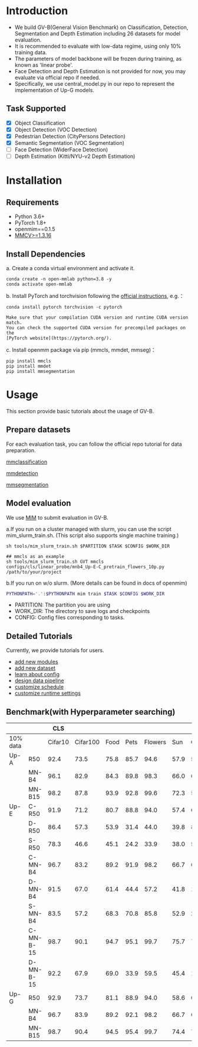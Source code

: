 # Introduction

* We build GV-B(General Vision Benchmark) on Classification, Detection, Segmentation and Depth Estimation including 26 datasets for model evaluation.
* It is recommended to evaluate with low-data regime, using only 10% training data.
* The parameters of model backbone will be frozen during training, as known as 'linear probe'.
* Face Detection and Depth Estimation is not provided for now, you may evaluate via official repo if needed.
* Specifically, we use central_model.py in our repo to represent the implementation of Up-G models.

## Task Supported

* [x] Object Classification
* [x] Object Detection (VOC Detection)
* [x] Pedestrian Detection (CityPersons Detection)
* [x] Semantic Segmentation (VOC Segmentation)
* [ ] Face Detection (WiderFace Detection)
* [ ] Depth Estimation (Kitti/NYU-v2 Depth Estimation)

# Installation

## Requirements

- Python 3.6+
- PyTorch 1.8+
- openmim==0.1.5
- [MMCV>=1.3.16](https://github.com/open-mmlab/mmcv)


## Install Dependencies

a. Create a conda virtual environment and activate it.

```shell
conda create -n open-mmlab python=3.8 -y
conda activate open-mmlab
```

b. Install PyTorch and torchvision following the [official instructions](https://pytorch.org/), e.g.：

```shell
conda install pytorch torchvision -c pytorch
```

```{note}
Make sure that your compilation CUDA version and runtime CUDA version match.
You can check the supported CUDA version for precompiled packages on the
[PyTorch website](https://pytorch.org/).
```

c. Install openmm package via pip (mmcls, mmdet, mmseg)：

```shell
pip install mmcls
pip install mmdet
pip install mmsegmentation
```


# Usage

This section provide basic tutorials about the usage of GV-B.


## Prepare datasets

For each evaluation task, you can follow the official repo tutorial for data preparation.

[mmclassification](https://github.com/open-mmlab/mmclassification/blob/master/docs/zh_CN/getting_started.md)

[mmdetection](https://github.com/open-mmlab/mmdetection/blob/master/docs/zh_cn/1_exist_data_model.md)

[mmsegmentation](https://github.com/open-mmlab/mmsegmentation/blob/master/docs/zh_cn/dataset_prepare.md)


## Model evaluation

We use [MIM](https://github.com/open-mmlab/mim) to submit evaluation in GV-B.

a.If you run on a cluster managed with slurm, you can use the script mim_slurm_train.sh. (This script also supports single machine training.)

```shell
sh tools/mim_slurm_train.sh $PARTITION $TASK $CONFIG $WORK_DIR

## mmcls as an example
sh tools/mim_slurm_train.sh GVT mmcls configs/cls/linear_probe/mnb4_Up-E-C_pretrain_flowers_10p.py /path/to/your/project
```


b.If you run on w/o slurm. (More details can be found in docs of openmim)

```bash
PYTHONPATH='.':$PYTHONPATH mim train $TASK $CONFIG $WORK_DIR
```

- PARTITION: The partition you are using
- WORK_DIR: The directory to save logs and checkpoints
- CONFIG: Config files corresponding to tasks.


## Detailed Tutorials

Currently, we provide tutorials for users.

- [add new modules](https://mmclassification.readthedocs.io/en/latest/tutorials/new_modules.html)
- [add new dataset](https://mmclassification.readthedocs.io/en/latest/tutorials/new_dataset.html)
- [learn about config](https://mmclassification.readthedocs.io/en/latest/tutorials/config.html)
- [design data pipeline](https://mmclassification.readthedocs.io/en/latest/tutorials/data_pipeline.html)
- [customize schedule](https://mmclassification.readthedocs.io/en/latest/tutorials/schedule.html)
- [customize runtime settings](https://mmclassification.readthedocs.io/en/latest/tutorials/runtime.html)


## Benchmark(with Hyperparameter searching)

|          |           | CLS     |          |      |      |         |      |      |      |         |          |      |         |          |             |         |        |       |      |          |             | DET      |                |             | SEG     | DEP   |       |
| -------- | --------- | ------- | -------- | ---- | ---- | ------- | ---- | ---- | ---- | ------- | -------- | ---- | ------- | -------- | ----------- | ------- | ------ | ----- | ---- | -------- | ----------- | -------- | -------------- | ----------- | ------- | ----- | ----- |
| 10% data |           | Cifar10 | Cifar100 | Food | Pets | Flowers | Sun  | Cars | Dtd  | Caltech | Aircraft | Svhn | Eurosat | Resisc45 | Retinopathy | Fer2013 | Ucf101 | Gtsrb | Pcam | Imagenet | Kinetics700 | VOC07+12 | WIDER  FACE    | CityPersons | VOC2012 | KITTI | NYUv2 |
| Up-A     | R50       | 92.4    | 73.5     | 75.8 | 85.7 | 94.6    | 57.9 | 52.7 | 65.0 | 88.5    | 28.7     | 61.4 | 93.8    | 82.9     | 73.8        | 55.0    | 71.1   | 75.1  | 82.9 | 71.9     | 35.2        | 76.3     | 90.3/88.3/70.7 | 24.6/59.0   | 62.54   | 3.181 | 0.456 |
|          | MN-B4     | 96.1    | 82.9     | 84.3 | 89.8 | 98.3    | 66.0 | 61.4 | 66.8 | 92.8    | 32.5     | 60.4 | 92.7    | 85.8     | 75.6        | 56.5    | 76.9   | 74.4  | 84.3 | 77.2     | 39.4        | 74.9     | 89.3/87.6/71.4 | 26.5/61.8   | 65.71   | 3.565 | 0.482 |
|          | MN-B15    | 98.2    | 87.8     | 93.9 | 92.8 | 99.6    | 72.3 | 59.4 | 70.0 | 93.8    | 64.8     | 58.6 | 95.3    | 91.9     | 77.9        | 62.8    | 85.4   | 76.2  | 87.8 | 86.0     | 52.9        | 78.4     | 93.6/91.8/77.2 | 17.7/49.5   | 60.68   | 2.423 | 0.383 |
| Up-E     | C-R50     | 91.9    | 71.2     | 80.7 | 88.8 | 94.0    | 57.4 | 67.9 | 62.7 | 85.5    | 73.9     | 57.6 | 93.7    | 83.6     | 75.4        | 54.1    | 69.6   | 73.9  | 85.7 | 72.5     | 34.6        | 72.2     | 89.7/87.6/68.1 | 22.4/58.3   | 57.66   | 3.214 | 0.501 |
|          | D-R50     | 86.4    | 57.3     | 53.9 | 31.4 | 44.0    | 39.8 | 8.6  | 44.6 | 72.5    | 15.8     | 64.2 | 89.1    | 72.8     | 73.6        | 46.6    | 57.4   | 67.5  | 81.7 | 45.0     | 25.2        | 87.7     | 93.8/92.0/75.5 | 15.8/41.5   | 62.3    | 3.09  | 0.45  |
|          | S-R50     | 78.3    | 46.6     | 45.1 | 24.2 | 33.9    | 38.0 | 5.0  | 41.4 | 50.2    | 8.5      | 51.5 | 89.9    | 76.4     | 74.0        | 44.8    | 42.0   | 64.0  | 80.8 | 34.9     | 19.7        | 75.0     | 87.4/85.7/66.4 | 19.6/53.3   | 71.9    | 3.12  | 0.45  |
|          | C-MN-B4   | 96.7    | 83.2     | 89.2 | 91.9 | 98.2    | 66.7 | 67.7 | 66.3 | 91.9    | 77.2     | 57.8 | 94.4    | 88.0     | 77.0        | 56.6    | 78.5   | 77.3  | 85.6 | 80.5     | 44.2        | 73.7     | 89.6/88.0/71.1 | 30.3/65.0   | 65.8    | 3.54  | 0.46  |
|          | D-MN-B4   | 91.5    | 67.0     | 61.4 | 44.4 | 57.2    | 41.8 | 12.1 | 41.2 | 80.6    | 25.1     | 68.0 | 90.7    | 74.6     | 74.3        | 50.3    | 61.7   | 74.2  | 81.9 | 57.0     | 29.3        | 89.3     | 94.6/92.6/76.5 | 14.0/43.8   | 73.1    | 3.05  | 0.40  |
|          | S-MN-B4   | 83.5    | 57.2     | 68.3 | 70.8 | 85.8    | 52.9 | 25.9 | 52.8 | 81.6    | 17.7     | 56.1 | 91.3    | 83.6     | 74.5        | 49.0    | 55.2   | 68.0  | 84.3 | 61.0     | 27.4        | 78.7     | 89.5/87.9/71.4 | 19.4/53.0   | 79.6    | 3.06  | 0.41  |
|          | C-MN-B-15 | 98.7    | 90.1     | 94.7 | 95.1 | 99.7    | 75.7 | 74.9 | 73.6 | 94.4    | 91.8     | 66.7 | 96.2    | 92.8     | 77.6        | 62.3    | 87.7   | 83.3  | 87.5 | 87.2     | 54.7        | 80.4     | 93.2/91.4/75.7 | 29.5/59.9   | 70.6    | 2.63  | 0.37  |
|          | D-MN-B-15 | 92.2    | 67.9     | 69.0 | 33.9 | 59.5    | 45.4 | 13.8 | 46.3 | 82.0    | 26.6     | 65.4 | 90.1    | 79.1     | 76.0        | 53.2    | 63.7   | 74.4  | 83.3 | 62.2     | 33.7        | 89.4     | 95.8/94.4/80.1 | 10.5/42.4   | 77.2    | 2.72  | 0.37  |
| Up-G     | R50       | 92.9    | 73.7     | 81.1 | 88.9 | 94.0    | 58.6 | 68.6 | 63.0 | 86.1    | 74.0     | 57.9 | 94.4    | 84.0     | 75.7        | 54.3    | 70.8   | 74.3  | 85.9 | 72.6     | 34.8        | 87.7     | 93.9/92.2/77.0 | 14.7/46.0   | 66.19   | 2.835 | 0.39  |
|          | MN-B4     | 96.7    | 83.9     | 89.2 | 92.1 | 98.2    | 66.7 | 67.7 | 66.5 | 91.9    | 77.2     | 57.8 | 94.4    | 88.0     | 77.0        | 57.1    | 79     | 77.7  | 86   | 80.5     | 44.2        | 89.1     | 94.9/92.8/76.5 | 12.0/50.5   | 71.4    | 2.94  | 0.40  |
|          | MN-B15    | 98.7    | 90.4     | 94.5 | 95.4 | 99.7    | 74.4 | 75.4 | 74.2 | 94.5    | 91.8     | 66.7 | 96.3    | 92.7     | 77.9        | 63.1    | 88     | 83.6  | 88   | 87.1     | 54.7        | 89.8     | 95.9/94.2/79.6 | 10.5/41.3   | 77.3    | 2.71  | 0.37  |
